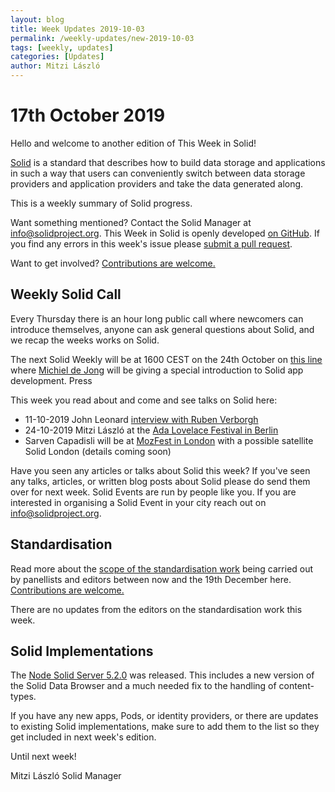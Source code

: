 ```yaml
---
layout: blog
title: Week Updates 2019-10-03
permalink: /weekly-updates/new-2019-10-03
tags: [weekly, updates]
categories: [Updates]
author: Mitzi László
---
```


# 17th October 2019 

Hello and welcome to another edition of This Week in Solid!

[Solid](https://solidproject.org) is a standard that describes how to build data storage and applications in such a way that users can conveniently switch between data storage providers and application providers and take the data generated along.

This is a weekly summary of Solid progress.

Want something mentioned? Contact the Solid Manager at info@solidproject.org. This Week in Solid is openly developed [on GitHub](https://github.com/solid/information/blob/master/weekly-updates/next.md). If you find any errors in this week's issue please [submit a pull request](https://github.com/solid/information/pulls). 

Want to get involved? [Contributions are welcome.](https://github.com/solid/process)

## Weekly Solid Call

Every Thursday there is an hour long public call where newcomers can introduce themselves, anyone can ask general questions about Solid, and we recap the weeks works on Solid. 

The next Solid Weekly will be at 1600 CEST on the 24th October on [this line](https://whereby.com/solid-project) where [Michiel de Jong](https://github.com/michielbdejong) will be giving a special introduction to Solid app development. 
Press

This week you read about and come and see talks on Solid here: 

* 11-10-2019 John Leonard [interview with Ruben Verborgh](https://www.computing.co.uk/ctg/analysis/3082496/solids-ruben-verborgh-we-need-competition-based-on-quality-of-service-not-on-data-harvesting)
* 24-10-2019 Mitzi László at the [Ada Lovelace Festival in Berlin](http://www.ada-lovelace-festival.com)
* Sarven Capadisli will be at [MozFest in London](http://www.mozillafestival.org) with a possible satellite Solid London (details coming soon)

Have you seen any articles or talks about Solid this week? If you've seen any talks, articles, or written blog posts about Solid please do send them over for next week. Solid Events are run by people like you. If you are interested in organising a Solid Event in your city reach out on info@solidproject.org.

## Standardisation

Read more about the [scope of the standardisation work](https://github.com/solid/specification/milestone/1) being carried out by panellists and editors between now and the 19th December here. [Contributions are welcome.](https://github.com/solid/process)

There are no updates from the editors on the standardisation work this week. 

## Solid Implementations

The [Node Solid Server 5.2.0](https://github.com/solid/node-solid-server/releases/tag/v5.2.0) was released. This includes a new version of the Solid Data Browser and a much needed fix to the handling of content-types. 

If you have any new apps, Pods, or identity providers, or there are updates to existing Solid implementations, make sure to add them to the list so they get included in next week's edition.

Until next week!

Mitzi László
Solid Manager
